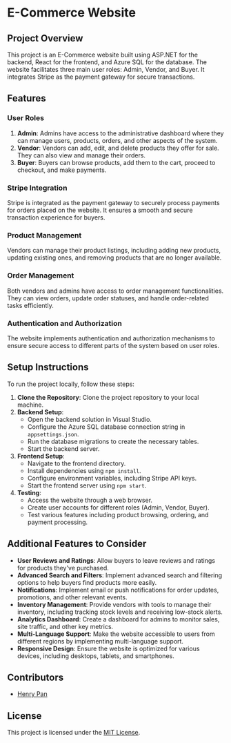 # E-Commerce Website

## Project Overview
This project is an E-Commerce website built using ASP.NET for the backend, React for the frontend, and Azure SQL for the database. The website facilitates three main user roles: Admin, Vendor, and Buyer. It integrates Stripe as the payment gateway for secure transactions.

## Features

### User Roles
1. **Admin**: Admins have access to the administrative dashboard where they can manage users, products, orders, and other aspects of the system.
2. **Vendor**: Vendors can add, edit, and delete products they offer for sale. They can also view and manage their orders.
3. **Buyer**: Buyers can browse products, add them to the cart, proceed to checkout, and make payments.

### Stripe Integration
Stripe is integrated as the payment gateway to securely process payments for orders placed on the website. It ensures a smooth and secure transaction experience for buyers.

### Product Management
Vendors can manage their product listings, including adding new products, updating existing ones, and removing products that are no longer available.

### Order Management
Both vendors and admins have access to order management functionalities. They can view orders, update order statuses, and handle order-related tasks efficiently.

### Authentication and Authorization
The website implements authentication and authorization mechanisms to ensure secure access to different parts of the system based on user roles.

## Setup Instructions
To run the project locally, follow these steps:

1. **Clone the Repository**: Clone the project repository to your local machine.
2. **Backend Setup**:
   - Open the backend solution in Visual Studio.
   - Configure the Azure SQL database connection string in `appsettings.json`.
   - Run the database migrations to create the necessary tables.
   - Start the backend server.
3. **Frontend Setup**:
   - Navigate to the frontend directory.
   - Install dependencies using `npm install`.
   - Configure environment variables, including Stripe API keys.
   - Start the frontend server using `npm start`.
4. **Testing**:
   - Access the website through a web browser.
   - Create user accounts for different roles (Admin, Vendor, Buyer).
   - Test various features including product browsing, ordering, and payment processing.

## Additional Features to Consider
- **User Reviews and Ratings**: Allow buyers to leave reviews and ratings for products they've purchased.
- **Advanced Search and Filters**: Implement advanced search and filtering options to help buyers find products more easily.
- **Notifications**: Implement email or push notifications for order updates, promotions, and other relevant events.
- **Inventory Management**: Provide vendors with tools to manage their inventory, including tracking stock levels and receiving low-stock alerts.
- **Analytics Dashboard**: Create a dashboard for admins to monitor sales, site traffic, and other key metrics.
- **Multi-Language Support**: Make the website accessible to users from different regions by implementing multi-language support.
- **Responsive Design**: Ensure the website is optimized for various devices, including desktops, tablets, and smartphones.

## Contributors
- [Henry Pan]([https://github.com/Henry-0810])

## License
This project is licensed under the [MIT License](LICENSE).
